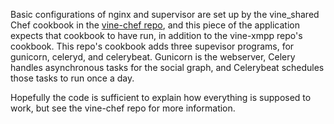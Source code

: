 Basic configurations of nginx and supervisor are set up by the vine_shared Chef cookbook in the [vine-chef repo](https://github.com/lehrblogger/vine-chef), and this piece of the application expects that cookbook to have run, in addition to the vine-xmpp repo's cookbook. This repo's cookbook adds three supevisor programs, for gunicorn, celeryd, and celerybeat. Gunicorn is the webserver, Celery handles asynchronous tasks for the social graph, and Celerybeat schedules those tasks to run once a day.

Hopefully the code is sufficient to explain how everything is supposed to work, but see the vine-chef repo for more information.
